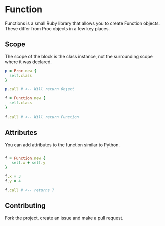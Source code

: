 # Function

Functions is a small Ruby library that allows you to create Function objects. These differ
from Proc objects in a few key places.

## Scope
The scope of the block is the class instance, not the surrounding scope where it was
declared.

```ruby
p = Proc.new { 
  self.class
}

p.call # <-- Will return Object 

f = Function.new {
  self.class
}

f.call # <-- Will return Function

```

## Attributes
You can add attributes to the function similar to Python.

```ruby

f = Function.new {
   self.x + self.y
}

f.x = 3
f.y = 4

f.call # <-- returns 7

```

## Contributing
Fork the project, create an issue and make a pull request.